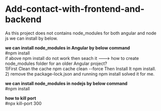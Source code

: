 # Add-contact-with-frontend-and-backend

As this project does not contains node_modules for both angular and node js we can install by below.

**we can install node_modules in Angular by below command**</br>
#npm install</br>
if above npm install do not work then seach it ---> how to create node_modules folder for an older Angular project?</br>
1)First Clean the cache npm cache clean --force Then Install It npm install.</br>
2) remove the package-lock.json and running npm install solved it for me.</br>


**we can install node_modules in nodejs by below command**</br>
#npm install</br>

**how to kill port**</br>
#npx kill-port 300
